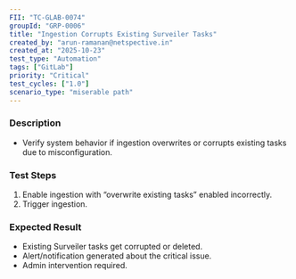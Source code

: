 ```yaml
---
FII: "TC-GLAB-0074"
groupId: "GRP-0006"
title: "Ingestion Corrupts Existing Surveiler Tasks"
created_by: "arun-ramanan@netspective.in"
created_at: "2025-10-23"
test_type: "Automation"
tags: ["GitLab"]
priority: "Critical"
test_cycles: ["1.0"]
scenario_type: "miserable path"
---
```

### Description
- Verify system behavior if ingestion overwrites or corrupts existing tasks due to misconfiguration.

### Test Steps
1. Enable ingestion with “overwrite existing tasks” enabled incorrectly.
2. Trigger ingestion.

### Expected Result
- Existing Surveiler tasks get corrupted or deleted.
- Alert/notification generated about the critical issue.
- Admin intervention required.
